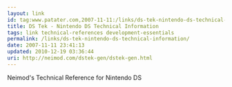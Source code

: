 ```yaml
---
layout: link
id: tag:www.patater.com,2007-11-11:/links/ds-tek-nintendo-ds-technical-information
title: DS Tek - Nintendo DS Technical Information
tags: link technical-references development-essentials
permalink: /links/ds-tek-nintendo-ds-technical-information/
date: 2007-11-11 23:41:13
updated: 2010-12-19 03:36:44
uri: http://neimod.com/dstek-gen/dstek-gen.html
---
```

Neimod's Technical Reference for Nintendo DS
